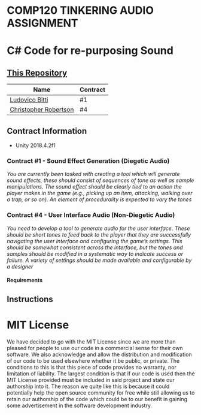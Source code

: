 # COMP120 TINKERING AUDIO ASSIGNMENT
# C# Code for re-purposing Sound

## [This Repository](https://github.com/Koltonix/comp120-tinkering-audio)

|Name                                                |Contract|
|----------------------------------------------------|--------|
|[Ludovico Bitti](https://github.com/Ludovico98)     | #1     |
|[Christopher Robertson](https://github.com/Koltonix)| #4     |

## Contract Information
- Unity 2018.4.2f1

### Contract #1 - Sound Effect Generation (Diegetic Audio)
*You are currently been tasked with creating a tool which will generate sound
effects, these should consist of sequences of tone as well as sample manipulations.
The sound effect should be clearly tied to an action the player makes in
the game (e.g., picking up an item, attacking, walking over a trap, or so on).
An element of procedurality is expected to vary the tones*

### Contract #4 - User Interface Audio (Non-Diegetic Audio)
*You need to develop a tool to generate audio for the user interface. These
should be short tones to feed back to the player that they are successfully
navigating the user interface and configuring the game’s settings. This should
be somewhat consistent across the interface, but the tones and samples
should be modified in a systematic way to indicate success or failure. A variety
of settings should be made available and configurable by a designer*

#### Requirements

## Instructions

# MIT License
We have decided to go with the MIT License since we are more than pleased for people to use our code in a commercial sense for their own software. We also acknowledge and allow the distribution and modification of our code to be used elsewhere whether it be public, or private. The conditions to this is that this piece of code provides no warranty, nor limitation of liability. The largest condition is that if our code is used then the MIT License provided must be included in said project and state our authorship into it. The reason we quite like this is because it could potentially help the open source community for free while still allowing us to retain our authorship of the code which could be to our benefit in gaining some advertisement in the software development industry.

